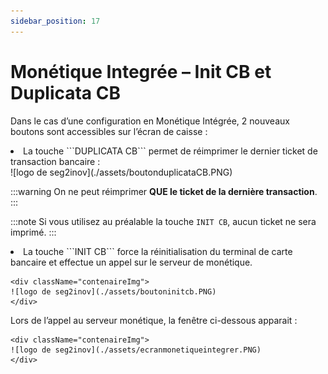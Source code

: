 ```yaml
---
sidebar_position: 17
---
```


# Monétique Integrée – Init CB et Duplicata CB

Dans le cas d’une configuration en Monétique Intégrée, 2 nouveaux boutons sont accessibles sur l’écran de caisse :

<li> La touche ```DUPLICATA CB``` permet de réimprimer le dernier ticket de transaction bancaire : </li>
    <div className="contenaireImg">
    ![logo de seg2inov](./assets/boutonduplicataCB.PNG)
    </div>

:::warning
On ne peut réimprimer **QUE le ticket de la dernière transaction**.
:::

:::note
Si vous utilisez au préalable la touche ```INIT CB```, aucun ticket ne sera imprimé.
:::

<li> La touche ```INIT CB``` force la réinitialisation du terminal de carte bancaire et effectue un appel sur le serveur de monétique. </li>

    <div className="contenaireImg">
    ![logo de seg2inov](./assets/boutoninitcb.PNG)
    </div>

Lors de l’appel au serveur monétique, la fenêtre ci-dessous apparait :


    <div className="contenaireImg">
    ![logo de seg2inov](./assets/ecranmonetiqueintegrer.PNG)
    </div>